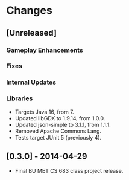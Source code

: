 # Changes

## [Unreleased]

### Gameplay Enhancements

### Fixes

### Internal Updates

### Libraries

- Targets Java 16, from 7.
- Updated libGDX to 1.9.14, from 1.0.0.
- Updated json-simple to 3.1.1, from 1.1.1.
- Removed Apache Commons Lang.
- Tests target JUnit 5 (previously 4).

## [0.3.0] - 2014-04-29

- Final BU MET CS 683 class project release.
